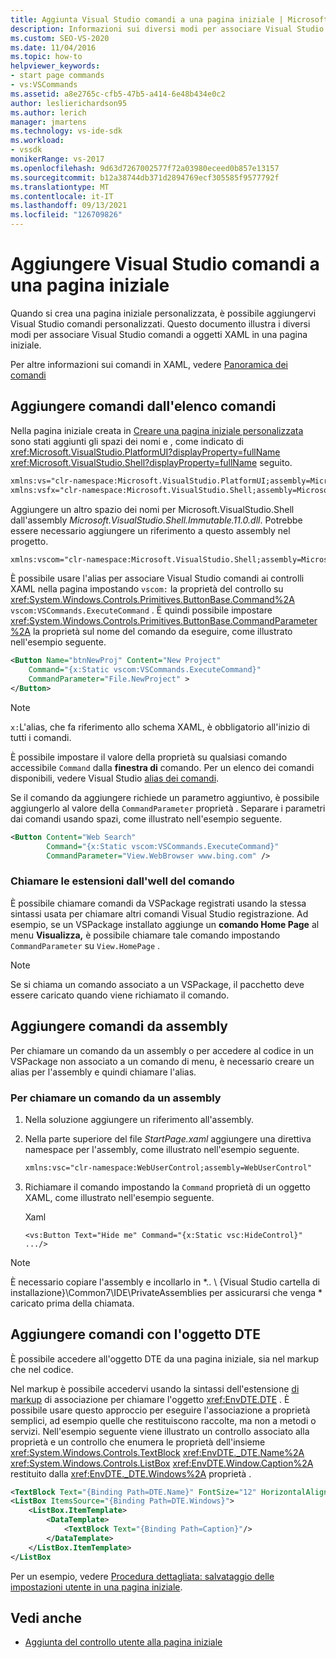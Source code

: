 ```yaml
---
title: Aggiunta Visual Studio comandi a una pagina iniziale | Microsoft Docs
description: Informazioni sui diversi modi per associare Visual Studio comandi a oggetti XAML in una pagina iniziale personalizzata in Visual Studio.
ms.custom: SEO-VS-2020
ms.date: 11/04/2016
ms.topic: how-to
helpviewer_keywords:
- start page commands
- vs:VSCommands
ms.assetid: a8e2765c-cfb5-47b5-a414-6e48b434e0c2
author: leslierichardson95
ms.author: lerich
manager: jmartens
ms.technology: vs-ide-sdk
ms.workload:
- vssdk
monikerRange: vs-2017
ms.openlocfilehash: 9d63d7267002577f72a03980eceed0b857e13157
ms.sourcegitcommit: b12a38744db371d2894769ecf305585f9577792f
ms.translationtype: MT
ms.contentlocale: it-IT
ms.lasthandoff: 09/13/2021
ms.locfileid: "126709826"
---
```

# <a name="add-visual-studio-commands-to-a-start-page"></a>Aggiungere Visual Studio comandi a una pagina iniziale

Quando si crea una pagina iniziale personalizzata, è possibile aggiungervi Visual Studio comandi personalizzati. Questo documento illustra i diversi modi per associare Visual Studio comandi a oggetti XAML in una pagina iniziale.

Per altre informazioni sui comandi in XAML, vedere [Panoramica dei comandi](/dotnet/framework/wpf/advanced/commanding-overview)

## <a name="add-commands-from-the-command-well"></a>Aggiungere comandi dall'elenco comandi

Nella pagina iniziale creata in [Creare una pagina iniziale personalizzata](../extensibility/creating-a-custom-start-page.md) sono stati aggiunti gli spazi dei nomi e , come indicato di <xref:Microsoft.VisualStudio.PlatformUI?displayProperty=fullName> <xref:Microsoft.VisualStudio.Shell?displayProperty=fullName> seguito.

```xml
xmlns:vs="clr-namespace:Microsoft.VisualStudio.PlatformUI;assembly=Microsoft.VisualStudio.Shell.14.0"
xmlns:vsfx="clr-namespace:Microsoft.VisualStudio.Shell;assembly=Microsoft.VisualStudio.Shell.14.0"
```

Aggiungere un altro spazio dei nomi per Microsoft.VisualStudio.Shell dall'assembly *Microsoft.VisualStudio.Shell.Immutable.11.0.dll*. Potrebbe essere necessario aggiungere un riferimento a questo assembly nel progetto.

```xml
xmlns:vscom="clr-namespace:Microsoft.VisualStudio.Shell;assembly=Microsoft.VisualStudio.Shell.Immutable.11.0"
```

È possibile usare l'alias per associare Visual Studio comandi ai controlli XAML nella pagina impostando `vscom:` la proprietà del controllo su <xref:System.Windows.Controls.Primitives.ButtonBase.Command%2A> `vscom:VSCommands.ExecuteCommand` . È quindi possibile impostare <xref:System.Windows.Controls.Primitives.ButtonBase.CommandParameter%2A> la proprietà sul nome del comando da eseguire, come illustrato nell'esempio seguente.

```xml
<Button Name="btnNewProj" Content="New Project"
    Command="{x:Static vscom:VSCommands.ExecuteCommand}"
    CommandParameter="File.NewProject" >
</Button>
```

> [!NOTE]
> `x:`L'alias, che fa riferimento allo schema XAML, è obbligatorio all'inizio di tutti i comandi.

 È possibile impostare il valore della proprietà su qualsiasi comando accessibile `Command` dalla **finestra di** comando. Per un elenco dei comandi disponibili, vedere Visual Studio [alias dei comandi](../ide/reference/visual-studio-command-aliases.md).

 Se il comando da aggiungere richiede un parametro aggiuntivo, è possibile aggiungerlo al valore della `CommandParameter` proprietà . Separare i parametri dai comandi usando spazi, come illustrato nell'esempio seguente.

```xml
<Button Content="Web Search"
        Command="{x:Static vscom:VSCommands.ExecuteCommand}"
        CommandParameter="View.WebBrowser www.bing.com" />
```

### <a name="call-extensions-from-the-command-well"></a>Chiamare le estensioni dall'well del comando
 È possibile chiamare comandi da VSPackage registrati usando la stessa sintassi usata per chiamare altri comandi Visual Studio registrazione. Ad esempio, se un VSPackage installato aggiunge un **comando Home Page** al menu **Visualizza,** è possibile chiamare tale comando impostando `CommandParameter` su `View.HomePage` .

> [!NOTE]
> Se si chiama un comando associato a un VSPackage, il pacchetto deve essere caricato quando viene richiamato il comando.

## <a name="add-commands-from-assemblies"></a>Aggiungere comandi da assembly
 Per chiamare un comando da un assembly o per accedere al codice in un VSPackage non associato a un comando di menu, è necessario creare un alias per l'assembly e quindi chiamare l'alias.

### <a name="to-call-a-command-from-an-assembly"></a>Per chiamare un comando da un assembly

1. Nella soluzione aggiungere un riferimento all'assembly.

2. Nella parte superiore del file *StartPage.xaml* aggiungere una direttiva namespace per l'assembly, come illustrato nell'esempio seguente.

    ```xml
    xmlns:vsc="clr-namespace:WebUserControl;assembly=WebUserControl"
    ```

3. Richiamare il comando impostando la `Command` proprietà di un oggetto XAML, come illustrato nell'esempio seguente.

     Xaml

    ```
    <vs:Button Text="Hide me" Command="{x:Static vsc:HideControl}" .../>
    ```

> [!NOTE]
> È necessario copiare l'assembly e incollarlo in *.. \\ {Visual Studio cartella di installazione}\Common7\IDE\PrivateAssemblies per assicurarsi che venga \* caricato prima della chiamata.

## <a name="add-commands-with-the-dte-object"></a>Aggiungere comandi con l'oggetto DTE
 È possibile accedere all'oggetto DTE da una pagina iniziale, sia nel markup che nel codice.

 Nel markup è possibile accedervi usando la sintassi dell'estensione [di markup](/dotnet/framework/wpf/advanced/binding-markup-extension) di associazione per chiamare l'oggetto <xref:EnvDTE.DTE> . È possibile usare questo approccio per eseguire l'associazione a proprietà semplici, ad esempio quelle che restituiscono raccolte, ma non a metodi o servizi. Nell'esempio seguente viene illustrato un controllo associato alla proprietà e un controllo che enumera le proprietà dell'insieme <xref:System.Windows.Controls.TextBlock> <xref:EnvDTE._DTE.Name%2A> <xref:System.Windows.Controls.ListBox> <xref:EnvDTE.Window.Caption%2A> restituito dalla <xref:EnvDTE._DTE.Windows%2A> proprietà .

```xml
<TextBlock Text="{Binding Path=DTE.Name}" FontSize="12" HorizontalAlignment="Center"/>
<ListBox ItemsSource="{Binding Path=DTE.Windows}">
    <ListBox.ItemTemplate>
        <DataTemplate>
            <TextBlock Text="{Binding Path=Caption}"/>
        </DataTemplate>
    </ListBox.ItemTemplate>
</ListBox
```

 Per un esempio, vedere [Procedura dettagliata: salvataggio delle impostazioni utente in una pagina iniziale](../extensibility/walkthrough-saving-user-settings-on-a-start-page.md).

## <a name="see-also"></a>Vedi anche

- [Aggiunta del controllo utente alla pagina iniziale](../extensibility/adding-user-control-to-the-start-page.md)
